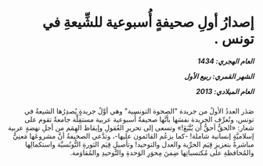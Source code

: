 <h1 dir="rtl">إصدارُ أولِ صحيفةٍ أُسبوعية للشِّيعةِ في تونس .</h1>

<h5 dir="rtl">العام الهجري:  1434

الشهر القمري: ربيع الأول

العام الميلادي: 2013</h5>

<p dir="rtl">صَدَر العددُ الأولُ من جريدة "الصحوة التونسية" وهي أوَّلُ جريدةٍ يُصدِرُها الشيعةُ في تونس، وتُعرِّف الجريدة نفسَها بأنَّها صحيفةٌ أُسبوعية عربية مستقِلَّة جامعةٌ تقوم على شعار: «الحقُّ أحقُّ أن يُتَّبَعَ!» وتسعى إلى تحريرِ العُقولِ وإيقاظ الهِمَم من أجلِ نهضةٍ عربية إسلاميَّةٍ إنسانية شاملة! -كما يزعُم القائمون عليها-، وتدَّعي الصحيفةُ أنَّ مشروعَها مَعنِيٌّ مباشرةً بتعزيزِ قِيَم الحرِّية والعدل والتوحيد! وتأصيلِ قِيَم الثورةِ التُّونُسيَّة واستكمالِها والمُحافظةِ على مُكتسباتِها ضِمنَ مِحوَرِ الوَحدةِ والتَّوحيدِ والمُقاوَمة.</p></br>
